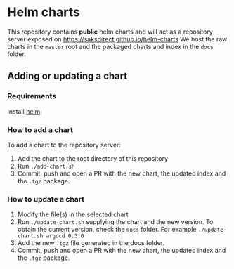 # Helm charts

This repository contains **public** helm charts and will act as a repository server exposed on https://saksdirect.github.io/helm-charts
We host the raw charts in the `master` root and the packaged charts and index in the `docs` folder.

## Adding or updating a chart

### Requirements
Install [helm](https://helm.sh/) 

### How to add a chart

To add a chart to the repository server:
1. Add the chart to the root directory of this repository
2. Run `./add-chart.sh`
3. Commit, push and open a PR with the new chart, the updated index and the `.tgz` package. 

### How to update a chart

1. Modify the file(s) in the selected chart
2. Run `./update-chart.sh` supplying the chart and the new version.  To obtain the current version, check the `docs` folder.
   For example `./update-chart.sh argocd 0.3.0`
3. Add the new `.tgz` file generated in the docs folder.
4. Commit, push and open a PR with the new chart, the updated index and the `.tgz` package. 
